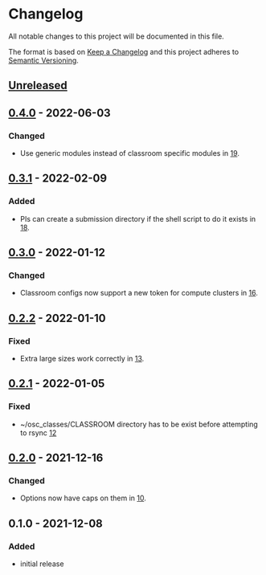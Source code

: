 # Changelog
All notable changes to this project will be documented in this file.

The format is based on [Keep a Changelog](http://keepachangelog.com/en/1.0.0/)
and this project adheres to [Semantic Versioning](http://semver.org/spec/v2.0.0.html).

## [Unreleased]

## [0.4.0] - 2022-06-03

### Changed

- Use generic modules instead of classroom specific modules in [19](https://github.com/OSC/bc_classroom_jupyter/pull/19).

## [0.3.1] - 2022-02-09

### Added

- PIs can create a submission directory if the shell script to do it exists
  in [18](https://github.com/OSC/bc_classroom_jupyter/pull/18).


## [0.3.0] - 2022-01-12

### Changed

- Classroom configs now support a new token for compute clusters in [16](https://github.com/OSC/bc_classroom_jupyter/pull/16).

## [0.2.2] - 2022-01-10

### Fixed

- Extra large sizes work correctly in [13](https://github.com/OSC/bc_classroom_jupyter/pull/13).

## [0.2.1] - 2022-01-05

### Fixed

- ~/osc_classes/CLASSROOM directory has to be exist before attempting to rsync
  [12](https://github.com/OSC/bc_classroom_jupyter/pull/12)

## [0.2.0] - 2021-12-16

### Changed

- Options now have caps on them in [10](https://github.com/OSC/bc_classroom_jupyter/pull/10).

## 0.1.0 - 2021-12-08

### Added
- initial release

[Unreleased]: https://github.com/OSC/bc_classroom_jupyter/compare/v0.4.0...HEAD
[0.4.0]: https://github.com/OSC/bc_classroom_jupyter/compare/v0.3.1...v0.4.0
[0.3.1]: https://github.com/OSC/bc_classroom_jupyter/compare/v0.3.0...v0.3.1
[0.3.0]: https://github.com/OSC/bc_classroom_jupyter/compare/v0.2.2...v0.3.0
[0.2.2]: https://github.com/OSC/bc_classroom_jupyter/compare/v0.2.1...v0.2.2
[0.2.1]: https://github.com/OSC/bc_classroom_jupyter/compare/v0.2.0...v0.2.1
[0.2.0]: https://github.com/OSC/bc_classroom_jupyter/compare/v0.1.0...v0.2.0

